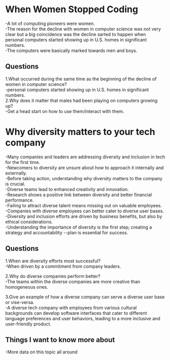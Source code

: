 # When Women Stopped Coding 

-A lot of computing pioneers were women.  
-The reason for the decline with women in computer science was not very clear but a big coincidence was the decline sarted to happen when personal computers started showing up in U.S. homes in significant numbers.  
-The computers were basically marked towards men and boys.  

## Questions  
1.What occurred during the same time as the beginning of the decline of women in computer science?  
-personal computers started showing up in U.S. homes in significant numbers.  
2.Why does it matter that males had been playing on computers growing up?  
-Get a head start on how to use them/interact with them.  

# Why diversity matters to your tech company  

-Many companies and leaders are addressing diversity and inclusion in tech for the first time.  
-Newcomers to diversity are unsure about how to approach it internally and externally.  
-Before taking action, understanding why diversity matters to the company is crucial.  
-Diverse teams lead to enhanced creativity and innovation.  
-Research shows a positive link between diversity and better financial performance.  
-Failing to attract diverse talent means missing out on valuable employees.  
-Companies with diverse employees can better cater to diverse user bases.  
-Diversity and inclusion efforts are driven by business benefits, but also by ethical considerations.  
-Understanding the importance of diversity is the first step; creating a strategy and accountability --plan is essential for success.  

## Questions  
1.When are diversity efforts most successful?  
-When driven by a commitment from company leaders.  

2.Why do diverse companies perform better?  
-The teams within the diverse companies are more creative than homogeneous ones.  

3.Give an example of how a diverse company can serve a diverse user base or vise-versa.  
-A diverse tech company with employees from various cultural backgrounds can develop software interfaces that cater to different language preferences and user behaviors, leading to a more inclusive and user-friendly product.  

## Things I want to know more about  
-More data on this topic all around  
